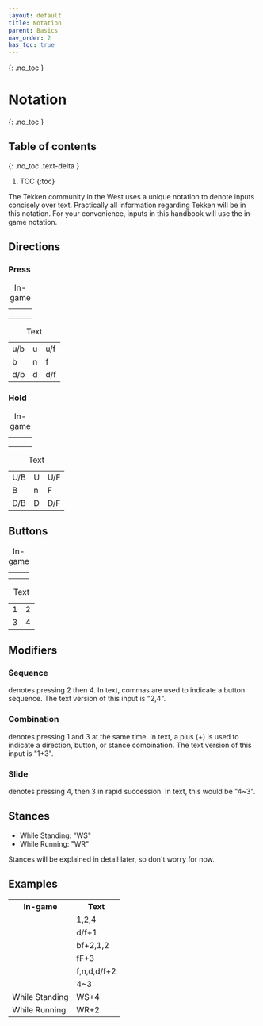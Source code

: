 ```yaml
---
layout: default
title: Notation
parent: Basics
nav_order: 2
has_toc: true
---
```


{: .no_toc }
# Notation

{: .no_toc }
## Table of contents
{: .no_toc .text-delta }

1. TOC
{:toc}

The Tekken community in the West uses a unique notation to denote inputs
concisely over text. Practically all information regarding Tekken will be in
this notation. For your convenience, inputs in this handbook will use the in-game notation.

## Directions
### Press
<div class="compact-table notation-table">
<table>
  <caption>In-game</caption>
  <tr> <td> <div class="icon-ub"></div> </td> <td> <div class="icon-u"></div> </td> <td> <div class="icon-uf"></div> </td> </tr>
  <tr> <td> <div class="icon-b"></div>  </td> <td> <div class="icon-n"></div> </td> <td> <div class="icon-f"></div> </td> </tr>
  <tr> <td> <div class="icon-db"></div> </td> <td> <div class="icon-d"></div> </td> <td> <div class="icon-df"></div> </td> </tr>
</table>
</div>

<div class="compact-table notation-table">
<table>
  <caption>Text</caption>
  <tr> <td>u/b</td> <td>u</td> <td>u/f</td> </tr>
  <tr> <td>b</td>   <td>n</td> <td>f</td> </tr>
  <tr> <td>d/b</td> <td>d</td> <td>d/f</td> </tr>
</table>
</div>

### Hold
<div class="compact-table notation-table">
<table>
  <caption>In-game</caption>
  <tr> <td> <div class="icon-ubh"></div> </td> <td> <div class="icon-uh"></div> </td> <td> <div class="icon-ufh"></div> </td> </tr>
  <tr> <td> <div class="icon-bh"></div>  </td> <td> <div class="icon-n"></div> </td> <td> <div class="icon-fh"></div> </td> </tr>
  <tr> <td> <div class="icon-dbh"></div> </td> <td> <div class="icon-dh"></div> </td> <td> <div class="icon-dfh"></div> </td> </tr>
</table>
</div>

<div class="compact-table notation-table">
<table>
  <caption>Text</caption>
  <tr> <td>U/B</td>   <td>U</td>    <td>U/F</td> </tr>
  <tr> <td>B</td>     <td>n</td>    <td>F</td> </tr>
  <tr> <td>D/B</td>   <td>D</td>    <td>D/F</td> </tr>
</table>
</div>

## Buttons
<div class="compact-table notation-table">
  <table>
    <caption>In-game</caption>
    <tr> <td> <div class="icon-1"></div>  </td> <td> <div class="icon-2"></div> </td> </tr>
    <tr> <td> <div class="icon-3"></div> </td>  <td> <div class="icon-4"></div> </td> </tr>
  </table>
</div>

<div class="compact-table notation-table">
  <table>
    <caption>Text</caption>
    <tr> <td>1</td> <td>2</td> </tr>
    <tr> <td>3</td> <td>4</td> </tr>
  </table>
</div>

## Modifiers
### Sequence
<div>
  <div class="icon-2"></div>
  <div class="icon-4"></div>
  <span>denotes pressing 2 then 4. In text, commas are used to indicate a button
  sequence. The text version of this input is "2,4".</span>
</div>

### Combination
<div>
  <div class="icon-13"></div>
  <span>denotes pressing 1 and 3 at the same time. In text, a plus (+) is used
  to indicate a direction, button, or stance combination. The text version of
  this input is "1+3".
  </span>
</div>

### Slide
<div>
  <div class="icon-bracketL"></div>
  <div class="icon-4"></div>
  <div class="icon-3"></div>
  <div class="icon-bracketR"></div>
  <span>denotes pressing 4, then 3 in rapid succession. In text, this would be "4~3".</span>
</div>

## Stances
* While Standing: "WS"
* While Running: "WR"

Stances will be explained in detail later, so don't worry for now.

## Examples
<table>
  <tr> <th>In-game</th> <th>Text</th> </tr>
  <tr>
    <td> <div class="icon-1"></div> <div class="icon-2"></div> <div class="icon-4"></div> </td>
    <td>1,2,4</td>
  </tr>
  <tr>
    <td> <div class="icon-df"></div> <div class="icon-1"></div> </td>
    <td>d/f+1</td>
  </tr>
  <tr>
    <td>
      <div class="icon-b"></div> <div class="icon-f"></div>
      <div class="icon-2"></div> <div class="icon-1"></div>
      <div class="icon-2"></div>
    </td>
    <td>bf+2,1,2</td>
  </tr>
  <tr>
    <td>
      <div class="icon-f"></div> <div class="icon-fh"></div>
      <div class="icon-3"></div>
    </td>
    <td>fF+3</td>
  </tr>
  <tr>
    <td>
      <div class="icon-f"></div> <div class="icon-n"></div>
      <div class="icon-d"></div> <div class="icon-df"></div>
      <div class="icon-2"></div>
    </td>
    <td>f,n,d,d/f+2</td>
  </tr>
  <tr>
    <td>
      <div class="icon-bracketL"></div> <div class="icon-4"></div>
      <div class="icon-3"></div> <div class="icon-bracketR"></div>
    </td>
    <td>4~3</td>
  </tr>
  <tr>
    <td>
      While Standing <div class="icon-4"></div>
    </td>
    <td>WS+4</td>
  </tr>
  <tr>
    <td>
      While Running <div class="icon-2"></div>
    </td>
    <td>WR+2</td>
  </tr>
</table>
